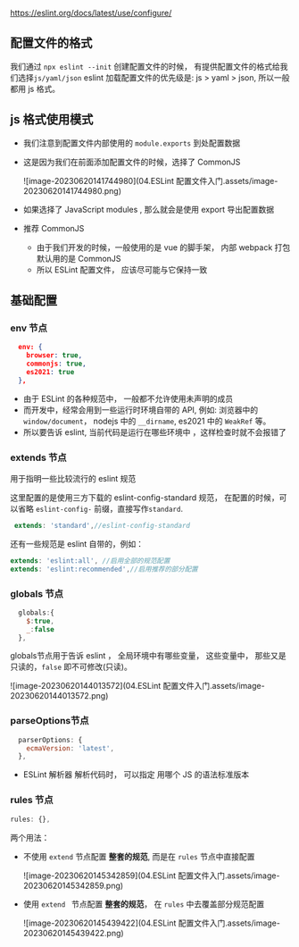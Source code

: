 https://eslint.org/docs/latest/use/configure/

## 配置文件的格式

我们通过 `npx eslint --init` 创建配置文件的时候， 有提供配置文件的格式给我们选择`js/yaml/json`
eslint 加载配置文件的优先级是: js > yaml > json, 所以一般都用 js 格式。

## js 格式使用模式

- 我们注意到配置文件内部使用的 `module.exports` 到处配置数据

- 这是因为我们在前面添加配置文件的时候，选择了 CommonJS

  ![image-20230620141744980](04.ESLint 配置文件入门.assets/image-20230620141744980.png)

- 如果选择了 JavaScript modules , 那么就会是使用 export 导出配置数据

- 推荐 CommonJS

  - 由于我们开发的时候，一般使用的是 vue 的脚手架， 内部 webpack 打包默认用的是 CommonJS
  - 所以 ESLint 配置文件， 应该尽可能与它保持一致



## 基础配置

### env 节点

```json
  env: {
    browser: true,
    commonjs: true,
    es2021: true
  },
```

- 由于 ESLint 的各种规范中， 一般都不允许使用未声明的成员
- 而开发中，经常会用到一些运行时环境自带的 API, 例如: 浏览器中的 `window/document`， nodejs 中的 `__dirname`, es2021 中的 `WeakRef` 等。
- 所以要告诉 eslint, 当前代码是运行在哪些环境中 ，这样检查时就不会报错了



### extends 节点

用于指明一些比较流行的 eslint 规范

这里配置的是使用三方下载的 eslint-config-standard 规范， 在配置的时候，可以省略 `eslint-config-` 前缀，直接写作`standard`.

```js
 extends: 'standard',//eslint-config-standard
```

还有一些规范是 eslint 自带的，例如：

```js
extends: 'eslint:all', //启用全部的规范配置
extends: 'eslint:recommended',//启用推荐的部分配置
```



### globals 节点

```js
  globals:{
    $:true,
    _:false
  },
```

globals节点用于告诉 eslint ， 全局环境中有哪些变量， 这些变量中， 那些又是只读的，`false` 即不可修改(只读)。 

![image-20230620144013572](04.ESLint 配置文件入门.assets/image-20230620144013572.png)

### parseOptions节点

```js
  parserOptions: {
    ecmaVersion: 'latest',
  },
```

- ESLint 解析器 解析代码时， 可以指定 用哪个 JS 的语法标准版本

### rules 节点

```js
rules: {},
```

两个用法：

- 不使用 `extend` 节点配置 **整套的规范**, 而是在 `rules` 节点中直接配置

  ![image-20230620145342859](04.ESLint 配置文件入门.assets/image-20230620145342859.png)

- 使用 `extend ` 节点配置 **整套的规范**， 在 `rules` 中去覆盖部分规范配置

  ![image-20230620145439422](04.ESLint 配置文件入门.assets/image-20230620145439422.png)

